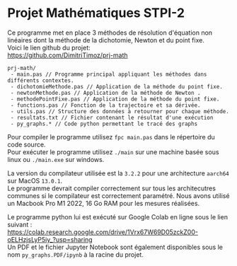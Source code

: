 # Projet Mathématiques STPI-2

Ce programme met en place 3 méthodes de résolution d'équation non linéaires dont la méthode de la dichotomie, Newton et du point fixe.  
Voici le lien github du projet:  
https://github.com/DimitriTimoz/prj-math
```
prj-math/
 - main.pas // Programme principal appliquant les méthodes dans différents contextes.
 - dichotomieMethode.pas // Application de la méthode du point fixe.
 - newtonMethode.pas // Application de la méthode de Newton .
 - methodePointFixe.pas // Application de la méthode du point fixe.
 - functions.pas // Fonction de la trajectoire et sa dérivée.
 - utils.pas // Structure des données à retourner pour chaque méthode.
 - resultats.txt // Fichier contenant le résultat d'une exécution
 - py_graphs.* // Code python permettant le tracé des graphs

```

Pour compiler le programme utilisez ```fpc main.pas``` dans le répertoire du code source.  
Pour exécuter le programme utilisez ```./main``` sur une machine basée sous linux ou ```./main.exe``` sur windows.  
  
La version du compilateur utilisée est la ```3.2.2``` pour une architecture ```aarch64``` sur MacOS ```13.0.1```.  
Le programme devrait compiler correctement sur tous les architecutres communes si le compilateur est correctement paramétré.
Nous avons utilisé un Macbook Pro M1 2022, 16 Go RAM pour les mesures réalisées.  
  
Le programme python lui est exécuté sur Google Colab en ligne sous le lien suivant :  
https://colab.research.google.com/drive/1Vrx67W69D05zckZ00-oELHzjsLyP5iy_?usp=sharing  
Un PDF et le fichier Jupyter Notebook sont également disponibles sous le nom ```py_graphs.PDF/ipynb``` à la racine du projet.

